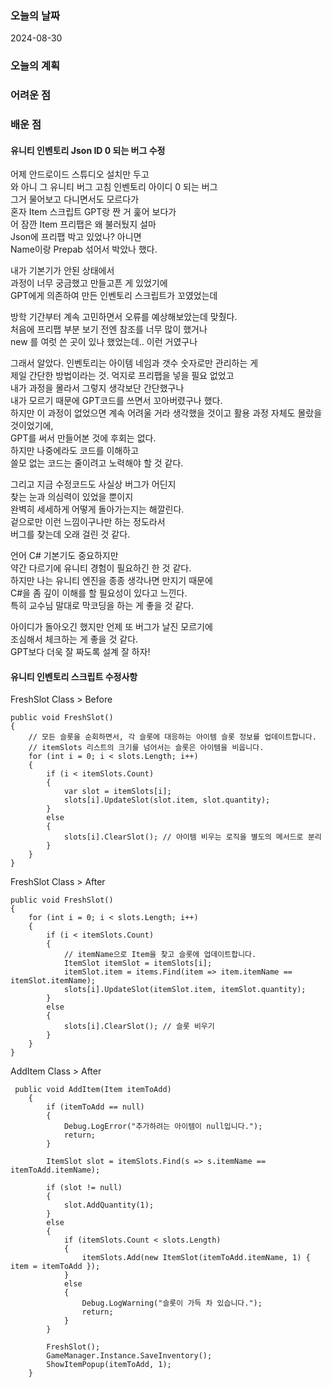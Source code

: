 ### 오늘의 날짜 
2024-08-30 

### 오늘의 계획 

### 어려운 점 

### 배운 점 

#### 유니티 인벤토리 Json ID 0 되는 버그 수정

어제 안드로이드 스튜디오 설치만 두고  
와 아니 그 유니티 버그 고침 인벤토리 아이디 0 되는 버그  
그거 물어보고 다니면서도 모르다가  
혼자 Item 스크립트 GPT랑 짠 거 훑어 보다가  
어 잠깐 Item 프리팹은 왜 불러뒀지 설마  
Json에 프리팹 박고 있었나? 아니면  
Name이랑 Prepab 섞어서 박았나 했다.  
  
내가 기본기가 안된 상태에서  
과정이 너무 궁금했고 만들고픈 게 있었기에  
GPT에게 의존하여 만든 인벤토리 스크립트가 꼬였었는데  
  
방학 기간부터 계속 고민하면서 오류를 예상해보았는데 맞췄다.  
처음에 프리팹 부분 보기 전엔 참조를 너무 많이 했거나  
new 를 여럿 쓴 곳이 있나 했었는데.. 이런 거였구나  

그래서 알았다. 인벤토리는 아이템 네임과 갯수 숫자로만 관리하는 게  
제일 간단한 방법이라는 것. 억지로 프리팹을 넣을 필요 없었고  
내가 과정을 몰라서 그렇지 생각보단 간단했구나  
내가 모르기 때문에 GPT코드를 쓰면서 꼬아버렸구나 했다.  
하지만 이 과정이 없었으면 계속 어려울 거라 생각했을 것이고 
활용 과정 자체도 몰랐을 것이었기에,  
GPT를 써서 만들어본 것에 후회는 없다.  
하지만 나중에라도 코드를 이해하고  
쓸모 없는 코드는 줄이려고 노력해야 할 것 같다.  
  
그리고 지금 수정코드도 사실상 버그가 어딘지  
찾는 눈과 의심력이 있었을 뿐이지  
완벽히 세세하게 어떻게 돌아가는지는 해깔린다.  
겉으로만 이런 느낌이구나만 하는 정도라서  
버그를 찾는데 오래 걸린 것 같다.  
  
언어 C# 기본기도 중요하지만  
약간 다르기에 유니티 경험이 필요하긴 한 것 같다.  
하지만 나는 유니티 엔진을 종종 생각나면 만지기 때문에  
C#을 좀 깊이 이해를 할 필요성이 있다고 느낀다.  
특히 교수님 말대로 막코딩을 하는 게 좋을 것 같다.  
  
아이디가 돌아오긴 했지만 언제 또 버그가 날진 모르기에  
조심해서 체크하는 게 좋을 것 같다.  
GPT보다 더욱 잘 짜도록 설계 잘 하자!  

#### 유니티 인벤토리 스크립트 수정사항 

FreshSlot Class > Before
```
public void FreshSlot()
{
    // 모든 슬롯을 순회하면서, 각 슬롯에 대응하는 아이템 슬롯 정보를 업데이트합니다.
    // itemSlots 리스트의 크기를 넘어서는 슬롯은 아이템을 비웁니다.
    for (int i = 0; i < slots.Length; i++)
    {
        if (i < itemSlots.Count)
        {
            var slot = itemSlots[i];
            slots[i].UpdateSlot(slot.item, slot.quantity);
        }
        else
        {
            slots[i].ClearSlot(); // 아이템 비우는 로직을 별도의 메서드로 분리
        }
    }
}
```

FreshSlot Class > After
```
public void FreshSlot()
{
    for (int i = 0; i < slots.Length; i++)
    {
        if (i < itemSlots.Count)
        {
            // itemName으로 Item을 찾고 슬롯에 업데이트합니다.
            ItemSlot itemSlot = itemSlots[i];
            itemSlot.item = items.Find(item => item.itemName == itemSlot.itemName);
            slots[i].UpdateSlot(itemSlot.item, itemSlot.quantity);
        }
        else
        {
            slots[i].ClearSlot(); // 슬롯 비우기
        }
    }
}
```
AddItem Class > After 
```
 public void AddItem(Item itemToAdd)
    {
        if (itemToAdd == null)
        {
            Debug.LogError("추가하려는 아이템이 null입니다.");
            return;
        }

        ItemSlot slot = itemSlots.Find(s => s.itemName == itemToAdd.itemName);

        if (slot != null)
        {
            slot.AddQuantity(1);
        }
        else
        {
            if (itemSlots.Count < slots.Length)
            {
                itemSlots.Add(new ItemSlot(itemToAdd.itemName, 1) { item = itemToAdd });
            }
            else
            {
                Debug.LogWarning("슬롯이 가득 차 있습니다.");
                return;
            }
        }

        FreshSlot();
        GameManager.Instance.SaveInventory();
        ShowItemPopup(itemToAdd, 1);
    }
```
